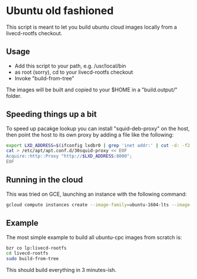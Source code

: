 # Ubuntu old fashioned

This script is meant to let you build ubuntu cloud images locally from a
livecd-rootfs checkout.

## Usage

- Add this script to your path, e.g. /usr/local/bin
- as root (sorry), cd to your livecd-rootfs checkout
- Invoke "build-from-tree"

The images will be built and copied to your $HOME in a "build.output/" folder.

## Speeding things up a bit

To speed up pacakge lookup you can install "squid-deb-proxy" on the host, then
point the host to its own proxy by adding a file like the following:

```bash
export LXD_ADDRESS=$(ifconfig lxdbr0 | grep 'inet addr:' | cut -d: -f2 | awk '{ print $1}')
cat > /etc/apt/apt.conf.d/30squid-proxy << EOF
Acquire::http::Proxy "http://$LXD_ADDRESS:8000";
EOF
```

## Running in the cloud
This was tried on GCE, launching an instance with the following command:

```bash
gcloud compute instances create --image-family=ubuntu-1604-lts --image-project=ubuntu-os-cloud "builder-$(date +%y%m%d-%H%M)" --machine-type n1-highcpu-2 --tags "test" --boot-disk-size 200GiB --zone us-central1-b
```

## Example

The most simple example to build all ubuntu-cpc images from scratch is:

```bash
bzr co lp:livecd-rootfs
cd livecd-rootfs
sudo build-from-tree
```

This should build everything in 3 minutes-ish.
